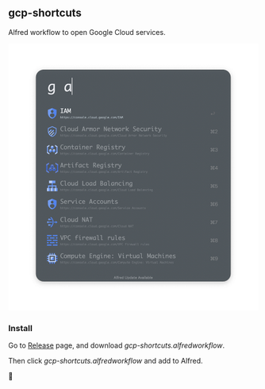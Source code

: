 ## gcp-shortcuts
Alfred workflow to open Google Cloud services.

![](./docs/image.jpg)

### Install
Go to [Release](https://github.com/tetsuya28/gcp-shortcuts/releases) page, and download *gcp-shortcuts.alfredworkflow*.

Then click *gcp-shortcuts.alfredworkflow* and add to Alfred.

🎉
